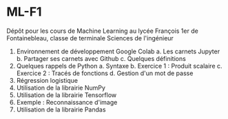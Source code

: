 # ML-F1
Dépôt pour les cours de Machine Learning au lycée François 1er de Fontainebleau, classe de terminale Sciences de l'ingénieur

1. Environnement de développement Google Colab
    a. Les carnets Jupyter
    b. Partager ses carnets avec Github
    c. Quelques définitions
2. Quelques rappels de Python
    a. Syntaxe
    b. Exercice 1 : Produit scalaire
    c. Exercice 2 : Tracés de fonctions
    d. Gestion d'un mot de passe
3. Régression logistique
4. Utilisation de la librairie NumPy
5. Utilisation de la librairie Tensorflow
6. Exemple : Reconnaissance d'image
7. Utilisation de la librairie Pandas
